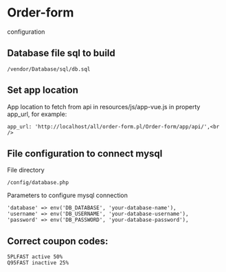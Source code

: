 # Order-form
configuration

## Database file sql to build
```
/vendor/Database/sql/db.sql
```

## Set app location
App location to fetch from api in resources/js/app-vue.js in property app_url, for example:<br />
```
app_url: 'http://localhost/all/order-form.pl/Order-form/app/api/',<br />
```

## File configuration to connect mysql
File directory
```
/config/database.php
```

Parameters to configure mysql connection
```
'database' => env('DB_DATABASE', 'your-database-name'),
'username' => env('DB_USERNAME', 'your-database-username'),
'password' => env('DB_PASSWORD', 'your-database-password'),
```

## Correct coupon codes:
```
5PLFAST active 50%
Q95FAST inactive 25%
```
